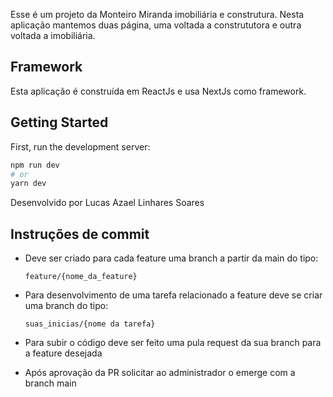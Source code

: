 Esse é um projeto da Monteiro Miranda imobiliária e construtura. Nesta aplicação mantemos duas página, uma voltada a constrututora e outra voltada a imobiliária. 

## Framework

Esta aplicação é construída em ReactJs e usa NextJs como framework.
## Getting Started

First, run the development server:

```bash
npm run dev
# or
yarn dev
```

Desenvolvido por Lucas Azael Linhares Soares


## Instruções de commit 

 - Deve ser criado para cada feature uma branch a partir da main do tipo:

	```
	feature/{nome_da_feature}
	```
- Para desenvolvimento de uma tarefa relacionado a feature deve se criar uma branch do tipo:

	```
	suas_inicias/{nome da tarefa}
	```
- Para subir o código deve ser feito uma pula request da sua branch para a feature desejada 

- Após aprovação da PR solicitar ao administrador o emerge com a branch main